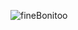 ![fineBonitoo](https://github.com/nayeem2208/Project-1/assets/124780866/eca0561e-915f-4b11-99a0-cacb9547e857)
